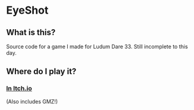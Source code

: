 # EyeShot

## What is this?
Source code for a game I made for Ludum Dare 33. Still incomplete to this day.

## Where do I play it?
### [In Itch.io](https://lontro.itch.io/eyeshot)
(Also includes GMZ!)
